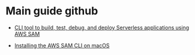 # Main guide github
- [CLI tool to build, test, debug, and deploy Serverless applications using AWS SAM](https://github.com/awslabs/aws-sam-cli)

- [Installing the AWS SAM CLI on macOS](https://docs.aws.amazon.com/serverless-application-model/latest/developerguide/serverless-sam-cli-install-mac.html)